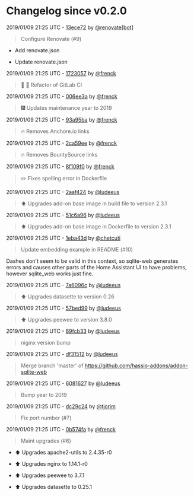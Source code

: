 # Changelog since v0.2.0

2019/01/09 21:25 UTC - [13ece72](https://github.com/hassio-addons/addon-sqlite-web/commit/13ece7276ab8f550de123f6ace77e5c152ecdb4c) by [@renovate[bot]](https://github.com/apps/renovate)
> Configure Renovate (#9)

* Add renovate.json

* Update renovate.json 

2019/01/09 21:25 UTC - [1723057](https://github.com/hassio-addons/addon-sqlite-web/commit/1723057dfbc0a6d3739058964e809878f86eedc9) by [@frenck](https://github.com/frenck)
> :tractor: :rocket: Refactor of GitLab CI 

2019/01/09 21:25 UTC - [006ee3a](https://github.com/hassio-addons/addon-sqlite-web/commit/006ee3a822333743d0e90259eb0b15468886f387) by [@frenck](https://github.com/frenck)
> :fireworks: Updates maintenance year to 2019 

2019/01/09 21:25 UTC - [93a95ba](https://github.com/hassio-addons/addon-sqlite-web/commit/93a95baa298949c5d5a46fee6897ae6049de4311) by [@frenck](https://github.com/frenck)
> :fire: Removes Anchore.io links 

2019/01/09 21:25 UTC - [2ca59ee](https://github.com/hassio-addons/addon-sqlite-web/commit/2ca59ee84b2bd2bfd74a6cd16bda951a2f29b38c) by [@frenck](https://github.com/frenck)
> :fire: Removes BountySource links 

2019/01/09 21:25 UTC - [8f109f0](https://github.com/hassio-addons/addon-sqlite-web/commit/8f109f071feece4778538b8a27a9d89b9cc55aab) by [@frenck](https://github.com/frenck)
> :pencil2: Fixes spelling error in Dockerfile 

2019/01/09 21:25 UTC - [2aaf424](https://github.com/hassio-addons/addon-sqlite-web/commit/2aaf424fd2c44e205119105980df2233a4191ce8) by [@ludeeus](https://github.com/ludeeus)
> :arrow_up: Upgrades add-on base image in build file to version 2.3.1 

2019/01/09 21:25 UTC - [51c6a96](https://github.com/hassio-addons/addon-sqlite-web/commit/51c6a961271b01ce22149b806245127275129abe) by [@ludeeus](https://github.com/ludeeus)
> :arrow_up: Upgrades add-on base image in Dockerfile to version 2.3.1 

2019/01/09 21:25 UTC - [1eba43d](https://github.com/hassio-addons/addon-sqlite-web/commit/1eba43d8a7d80b9141815523d2ddc99e568e7282) by [@chetcuti](https://github.com/chetcuti)
> Update embedding example in README (#10)

Dashes don't seem to be valid in this context, so sqlite-web generates
errors and causes other parts of the Home Assistant UI to have problems,
however sqlite_web works just fine. 

2019/01/09 21:25 UTC - [7a6096c](https://github.com/hassio-addons/addon-sqlite-web/commit/7a6096c316161efa2dbfe877fdbb60b7b477958d) by [@ludeeus](https://github.com/ludeeus)
> :arrow_up: Upgrades datasette to version 0.26 

2019/01/09 21:25 UTC - [57bed99](https://github.com/hassio-addons/addon-sqlite-web/commit/57bed99bcbc227caf79b561f2d3ee186e22ce147) by [@ludeeus](https://github.com/ludeeus)
> :arrow_up: Upgrades peewee to version 3.8.0 

2019/01/09 21:25 UTC - [89fcb33](https://github.com/hassio-addons/addon-sqlite-web/commit/89fcb339d6da984bcf6a25e8ab978161eff5fe92) by [@ludeeus](https://github.com/ludeeus)
> niginx version bump 

2019/01/09 21:25 UTC - [df31512](https://github.com/hassio-addons/addon-sqlite-web/commit/df315127053218c4192af9d191a2cf5e438793d5) by [@ludeeus](https://github.com/ludeeus)
> Merge branch 'master' of https://github.com/hassio-addons/addon-sqlite-web 

2019/01/09 21:25 UTC - [6081627](https://github.com/hassio-addons/addon-sqlite-web/commit/60816278221a4e63109d45400cabee567aff8fd3) by [@ludeeus](https://github.com/ludeeus)
> Bump year to 2019 

2019/01/09 21:25 UTC - [dc29c24](https://github.com/hassio-addons/addon-sqlite-web/commit/dc29c24c3e274f1c0eea4f4cea9e5c157767a6dd) by [@tjorim](https://github.com/tjorim)
> Fix port number (#7) 

2019/01/09 21:25 UTC - [0b574fa](https://github.com/hassio-addons/addon-sqlite-web/commit/0b574fab425615410b10960f46af9c08f9d00150) by [@frenck](https://github.com/frenck)
> Maint upgrades (#6)

* :arrow_up: Upgrades apache2-utils to 2.4.35-r0

* :arrow_up: Upgrades nginx to 1.14.1-r0

* :arrow_up: Upgrades peewee to 3.7.1

* :arrow_up: Upgrades datasette to 0.25.1 

